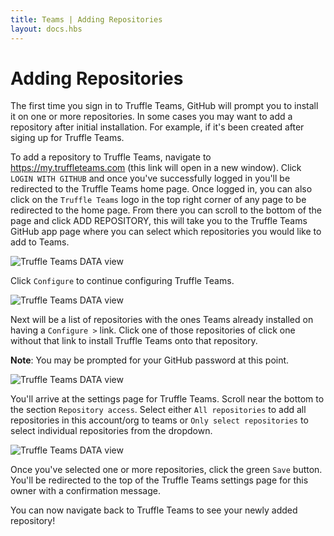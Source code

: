 ```yaml
---
title: Teams | Adding Repositories
layout: docs.hbs
---
```


# Adding Repositories

The first time you sign in to Truffle Teams, GitHub will prompt you to install it on one or more repositories. In some cases you may want to add a repository after initial installation. For example, if it's been created after siging up for Truffle Teams.

To add a repository to Truffle Teams, navigate to <a href="https://my.truffleteams.com" target="_blank">https://my.truffleteams.com</a> (this link will open in a new window). Click `LOGIN WITH GITHUB` and once you've successfully logged in you'll be redirected to the Truffle Teams home page. Once logged in, you can also click on the `Truffle Teams` logo in the top right corner of any page to be redirected to the home page. From there you can scroll to the bottom of the page and click <span class="inline-button">ADD REPOSITORY</span>, this will take you to the Truffle Teams GitHub app page where you can select which repositories you would like to add to Teams.

![Truffle Teams DATA view](/img/docs/teams/add-repo-00.png)

Click `Configure` to continue configuring Truffle Teams.

![Truffle Teams DATA view](/img/docs/teams/add-repo-01.png)

Next will be a list of repositories with the ones Teams already installed on having a `Configure >` link. Click one of those repositories of click one without that link to install Truffle Teams onto that repository.

<p class="alert alert-info">
<strong>Note</strong>: You may be prompted for your GitHub password at this point.
</p>

![Truffle Teams DATA view](/img/docs/teams/add-repo-02.png)

You'll arrive at the settings page for Truffle Teams. Scroll near the bottom to the section `Repository access`. Select either `All repositories` to add all repositories in this account/org to teams or `Only select repositories` to select individual repositories from the dropdown.

![Truffle Teams DATA view](/img/docs/teams/add-repo-03.png)

Once you've selected one or more repositories, click the green `Save` button. You'll be redirected to the top of the Truffle Teams settings page for this owner with a confirmation message.

You can now navigate back to Truffle Teams to see your newly added repository!
